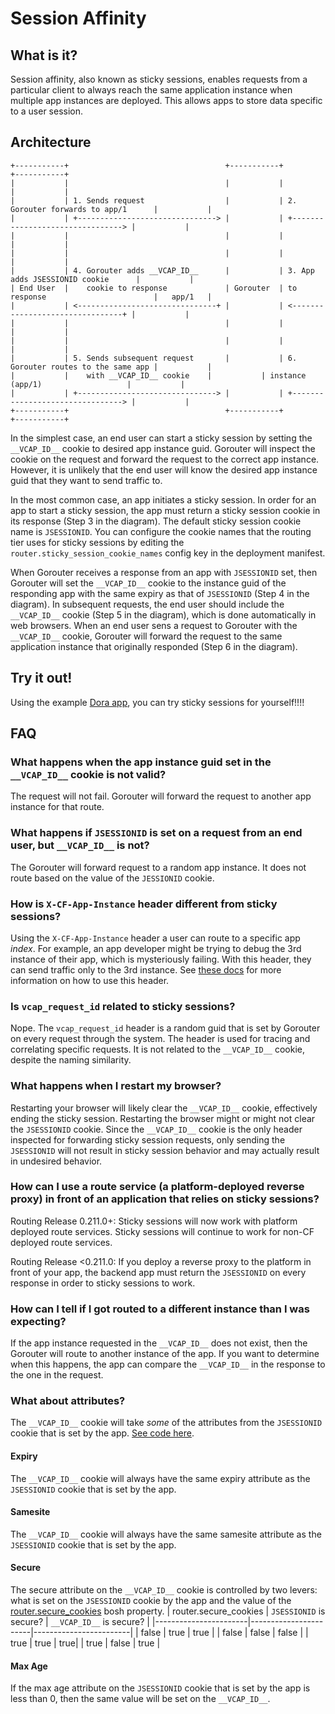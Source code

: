 # Session Affinity

## What is it?

Session affinity, also known as sticky sessions, enables requests from a
particular client to always reach the same application instance when multiple
app instances are deployed. This allows apps to store data specific to a user
session.

## Architecture

```
+-----------+                                   +-----------+                                    +-----------+
|           |                                   |           |                                    |           |
|           | 1. Sends request                  |           | 2. Gorouter forwards to app/1      |           |
|           | +-------------------------------> |           | +--------------------------------> |           |
|           |                                   |           |                                    |           |
|           |                                   |           |                                    |           |
|           | 4. Gorouter adds __VCAP_ID__      |           | 3. App adds JSESSIONID cookie      |           |
| End User  |    cookie to response             | Gorouter  | to response                        |   app/1   |
|           | <-------------------------------+ |           | <--------------------------------+ |           |
|           |                                   |           |                                    |           |
|           |                                   |           |                                    |           |
|           | 5. Sends subsequent request       |           | 6. Gorouter routes to the same app |           |
|           |    with __VCAP_ID__ cookie	|           | instance (app/1)                   |           |
|           | +-------------------------------> |           | +--------------------------------> |           |
+-----------+                                   +-----------+                                    +-----------+

```


In the simplest case, an end user can start a sticky session by setting the
`__VCAP_ID__` cookie to desired app instance guid. Gorouter will inspect the
cookie on the request and forward the request to the correct app instance.
However, it is unlikely that the end user will know the desired app instance
guid that they want to send traffic to.

In the most common case, an app initiates a sticky session. In order for an app
to start a sticky session, the app must return a sticky session cookie in its
response (Step 3 in the diagram). The default sticky session cookie name is
`JSESSIONID`. You can configure the cookie names that the routing tier uses for
sticky sessions by editing the `router.sticky_session_cookie_names` config key
in the deployment manifest.

When Gorouter receives a response from an app with `JSESSIONID` set, then
Gorouter will set the `__VCAP_ID__` cookie to the instance guid of the
responding app with the same expiry as that of `JSESSIONID` (Step 4 in the diagram).
In subsequent requests, the end user should include the `__VCAP_ID__` cookie
(Step 5 in the diagram), which is done automatically in web browsers.
When an end user sens a request to Gorouter with the `__VCAP_ID__` cookie,
Gorouter will forward the request to the same application instance that
originally responded (Step 6 in the diagram).


## Try it out!

Using the example [Dora app](https://github.com/cloudfoundry/cf-acceptance-tests/tree/db3503add82d01163318d5d1c5f30603efb81055/assets/dora#sticky-sessions),
you can try sticky sessions for yourself!!!!

## FAQ

### What happens when the app instance guid set in the `__VCAP_ID__` cookie is not valid?

The request will not fail. Gorouter will forward the request to another app instance for
that route.

### What happens if `JSESSIONID` is set on a request from an end user, but `__VCAP_ID__` is not?

The Gorouter will forward request to a random app instance. It does not route
based on the value of the `JESSIONID` cookie.

### How is `X-CF-App-Instance` header different from sticky sessions?

Using the `X-CF-App-Instance` header a user can route to a specific app _index_.
For example, an app developer might be trying to debug the 3rd instance of their
app, which is mysteriously failing. With this header, they can send traffic only
to the 3rd instance. See [these
docs](https://docs.cloudfoundry.org/concepts/http-routing.html#app-instance-routing)
for more information on how to use this header.

### Is `vcap_request_id` related to sticky sessions?

Nope. The `vcap_request_id` header is a random guid that is set by Gorouter on every
request through the system. The header is used for tracing and correlating specific
requests. It is not related to the `__VCAP_ID__` cookie, despite the naming
similarity.

### What happens when I restart my browser?

Restarting your browser will likely clear the `__VCAP_ID__` cookie, effectively
ending the sticky session. Restarting the browser might or might not clear the
`JSESSIONID` cookie.  Since the `__VCAP_ID__` cookie is the only header inspected
for forwarding sticky session requests, only sending the `JSESSIONID` will not
result in sticky session behavior and may actually result in undesired behavior.

### How can I use a route service (a platform-deployed reverse proxy) in front of an application that relies on sticky sessions?
Routing Release 0.211.0+: Sticky sessions will now work with platform deployed route services.
Sticky sessions will continue to work for non-CF deployed route services.

Routing Release <0.211.0: If you deploy a reverse proxy to the platform in front of your app, the backend
app must return the `JSESSIONID` on every response in order to sticky sessions to
work.

### How can I tell if I got routed to a different instance than I was expecting?

If the app instance requested in the `__VCAP_ID__` does not exist, then the
Gorouter will route to another instance of the app. If you want to determine
when this happens, the app can compare the `__VCAP_ID__` in the response to the
one in the request.


### What about attributes?
The `__VCAP_ID__` cookie will take _some_ of the attributes from the `JSESSIONID` cookie that is set by the app. [See code here](https://github.com/cloudfoundry/gorouter/blob/379860daa83a162ffe0b6039eafb7c8bfa1eaccf/proxy/round_tripper/proxy_round_tripper.go#L312-L355).
#### Expiry 
The `__VCAP_ID__` cookie will always have the same expiry attribute as the `JSESSIONID` cookie that is set by the app.
#### Samesite 
The `__VCAP_ID__` cookie will always have the same samesite attribute as the `JSESSIONID` cookie that is set by the app.
#### Secure 
The secure attribute on the `__VCAP_ID__` cookie is controlled by two levers: what is set on the `JSESSIONID` cookie by the app and the value of the [router.secure_cookies](https://github.com/cloudfoundry/routing-release/blob/f03f47b1dfe43a90e0717afd0d111e017e8d0fe1/jobs/gorouter/spec#L67-L69) bosh property.
| router.secure_cookies | `JSESSIONID` is secure? | `__VCAP_ID__` is secure? |
|-----------------------|-----------------------|------------------------|
| false | true | true |
| false | false | false |
| true | true | true|
| true | false | true |

#### Max Age 
If the max age attribute on the `JSESSIONID` cookie that is set by the app is less than 0, then the same value will be set on the `__VCAP_ID__`.
